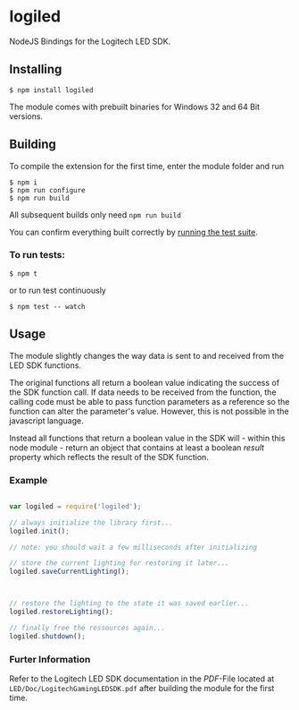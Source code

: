 # logiled

NodeJS Bindings for the Logitech LED SDK.

## Installing

```
$ npm install logiled
```

The module comes with prebuilt binaries for Windows 32 and 64 Bit versions.

## Building

To compile the extension for the first time, enter the module folder and run 

```
$ npm i
$ npm run configure
$ npm run build
```

All subsequent builds only need `npm run build`

You can confirm everything built correctly by [running the test suite](#to-run-tests).

### To run tests:

```
$ npm t
```

or to run test continuously 

```
$ npm test -- watch
```

## Usage

The module slightly changes the way data is sent to and
received from the LED SDK functions.

The original functions all return a boolean value indicating
the success of the SDK function call. If data needs to be
received from the function, the calling code must be able to
pass function parameters as a reference so the function can alter
the parameter's value. However, this is not possible in the
javascript language.

Instead all functions that return a boolean value in the SDK
will - within this node module - return an object that contains at least
a boolean _result_ property which reflects the result of the SDK function.

### Example

```javascript

var logiled = require('logiled');

// always initialize the library first...
logiled.init();

// note: you should wait a few milliseconds after initializing

// store the current lighting for restoring it later...
logiled.saveCurrentLighting();



// restore the lighting to the state it was saved earlier...
logiled.restoreLighting();

// finally free the ressources again...
logiled.shutdown();

```

### Furter Information

Refer to the Logitech LED SDK documentation
in the _PDF_-File located at `LED/Doc/LogitechGamingLEDSDK.pdf`
after building the module for the first time.
